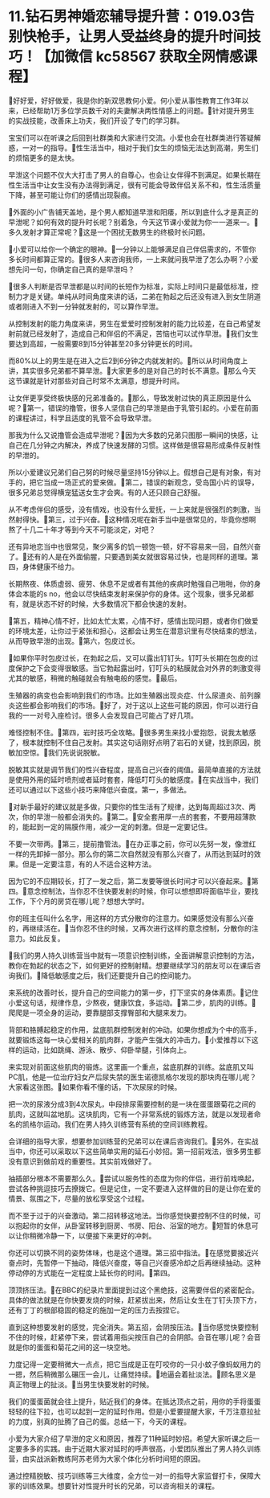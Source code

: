 # 11.钻石男神婚恋辅导提升营：019.03告别快枪手，让男人受益终身的提升时间技巧！【加微信 kc58567 获取全网情感课程】

🎼好好爱，好好做爱，我是你的新双思教何小爱。何小爱从事性教育工作3年以来，已经帮助1万多位学员数千对的夫妻解决两性情感上的问题。🎼针对提升男生的实战技能，改善床上功夫，我们开设了专门的学习群。

宝宝们可以在听课之后回到社群类和大家进行交流。小爱也会在社群类进行答疑解惑，一对一的指导。🎼性生活当中，相对于我们女生的烦恼无法达到高潮，男生们的烦恼更多的是太快。

早泄这个问题不仅大大打击了男人的自尊心，也会让女伴得不到满足。如果长期在性生活当中让女生没有办法得到满足，很有可能会导致伴侣关系不和，性生活质量下降，甚至可能让你们的感情出现裂痕。

🎼外面的小广告铺天盖地，是个男人都知道早泄和阳痿，所以到底什么才是真正的早泄呢？如何有效的提升时长呢？别着急，今天这节课小爱就为你一一道来一。🎼多久发射才算正常呢？🎼这是一个困扰无数男生的终极时长问题。

🎼小爱可以给你一个确定的眼神。🎼一分钟以上能够满足自己伴侣需求的，不管你多长时间都算正常的。🎼很多人来咨询我师，一上来就问我早泄了怎么办啊？小爱想先问一句，你确定自己真的是早泄吗？

🎼很多人判断是否早泄都是以时间的长短作为标准，实际上时间只是最低标准，控制力才是关键。单纯从时间角度来讲的话，二弟在勃起之后还没有进入到女生阴道或者刚进入不到一分钟就发射的，可以算作早泄。

从控制发射的能力角度来讲，男生在爱爱时控制发射的能力比较差，在自己希望发射前就已经发射了，造成自己和伴侣的不满足，苦恼也可以试作早泄。🎼我们女生要达到高超，一般需要8到15分钟甚至20多分钟更长的时间。

而80%以上的男生是在进入之后2到6分钟之内就发射的。🎼所以从时间角度上讲，其实很多兄弟都不算早泄。🎼大家更多的是对自己的时长不满意。🎼那么今天这节课就是针对那些对自己时常不太满意，想提升时间。

让女伴更享受终极快感的兄弟准备的。🎼那么，导致发射过快的真正原因是什么呢？🎼第一，错误的撸管，很多人坚信自己的早泄是由于乳管引起的。小爱在前面的课程讲过，科学且适度的乳管不会导致早泄。

那我为什么又说撸管会造成早泄呢？🎼因为大多数的兄弟只图那一瞬间的快感，让自己在几分钟之内解决，养成了快速发酵的习惯。这样做是很容易形成条件反射性的早泄的。

所以小爱建议兄弟们自己努的时候尽量坚持15分钟以上。假想自己是有对象，有对手的，把它当成一场正式的爱来做。🎼第二，错误的新观念，受岛国小片的误导，很多兄弟总觉得横宠猛送女生才会爽。有的人还只顾自己舒服。

从不考虑伴侣的感受，没有情戏，也没有什么爱抚，一上来就是很强烈的刺激，当然射得快。🎼第三，过于兴奋。🎼这种情况呢在新手当中是很常见的，毕竟你想啊熬了十几二十年才等到今天不可能淡定，对吧？

还有异地恋当中也很常见，聚少离多的饥一顿饱一顿，好不容易来一回，自然兴奋了。🎼还有的人是在外面偷腥，只要遇到美女就很容易过快，也是同样的道理。第四，身体健康不给力。

长期熬夜、体质虚弱、疲劳、休息不足或者有其他的疾病时勉强自己啪啪，你的身体会本能的s no，他会以尽快结束发射来保护你的身体。这个现象，很多兄弟都有，就是状态不好的时候，大多数情况下都会快速的发射。

🎼第五，精神心情不好，比如太忙太累，心情不好，感情出现问题，或者你们做爱的环境太差，让你过于紧张和担心，这都会让男生在潜意识里有尽快结束的想法，从而导致早泄的出现。🎼第六，包皮过长。

🎼如果你平时包皮过长，在勃起之后，又可以露出钉钉头。钉叮头长期在包皮的过度保护之下会变得很敏感。当它勃起露出时，钉叮头的粘膜就会对外界的刺激变得尤其的敏感，稍微的触碰就会有触电般的感觉。🎼最后。

生殖器的病变也会影响到我们的市场。比如生殖器出现炎症、什么尿道炎、前列腺炎这些都会影响我们的市场。🎼好了，对于这以上这些可能的原因，你可以进行自我的一一对号入座检讨。很多人会发现自己可能占了好几项。

难怪控制不住。🎼第四，岩时技巧全攻略。🎼很多男生来找小爱抱怨，说我太敏感了，根本就控制不住自己发射。其实这句话刚好点明了岩石的关键，找到原因，脱敏加空惊。🎼我们先说说脱敏。

脱敏其实就是调节我们的性兴奋程度，提高自己兴奋的阈值。最简单直接的方法就是使用外用的延时喷剂或者延时套套，降低叮叮头的敏感度。🎼在实战当中，我们还可以通过以下这些小技巧来降低兴奋度。第一，多做法。

🎼对新手最好的建议就是多做，只要你的性生活有了规律，达到每周超过3次、两次，你的早泄一般都会消失的。🎼第二。🎼安全套用厚一点的套套，不要用超薄款的，能起到一定的隔膜作用，减少一定的刺激。但是一定要记住。

不要一次带两。🎼第三，提前撸管法。🎼在办正事之前，你可以先努一发，像泄红一样的先卸掉一部分。那么你的第二次自然就没有那么兴奋了，从而达到延时的效果。但是一定要注意，有的人不适合这种方法。

因为它的不应期较长，打了一发之后，第二发要等很长时间才可以兴奋起来。🎼第四。🎼意念控制法，当你忍不住快要发射的时候，你可以想想即将面临毕业，要找工作，下个月的房贷在哪儿呢？想想大学时。

你的班主任叫什么名字，用这样的方式分散你的注意力。如果感觉没有那么兴奋的，再继续活在。🎼当你忍不住的时候，又再次进行这样的意念控制，分散你的注意力。如此反复。

🎼我们的男人持久训练营当中就有一项意识控制训练，全面讲解意识控制的方法，教你在勃起的状态之下，如何更好的控制射精。想要继续学习的朋友可以在课后咨询我们。🎼降低敏感度之后，我们还要提升自己的控间能力。

来系统的改善时长，提升自己的空间能力的第一步，打下坚实的身体素质。🎼记住小爱这句话，规律作息，少熬夜，健康饮食，多运动。🎼第二步，肌肉的训练。🎼爬爬是一项全身的运动，要靠腿部支撑臀部和大腿来发力。

背部和胳膊起稳定的作用，盆底肌群控制发射的冲动。如果你想成为个中的高手，就要锻炼这每一块心爱相关的肌肉群，才能产生强大的冲击力。🎼小爱推荐以下这样的运动，比如跳绳、游泳、散步、仰卧举腿，引体向上。

来实现对前面这些肌肉的锻炼。这里画一个重点，盆底肌群的训练。盆底肌又叫PC肌，他是一位治疗妇女产后尿失禁的医生诺德凯格尔发现的那块肉在哪儿呢？大家看这张图。🎼如果你看不懂的话，下次尿尿的时候。

把一次的尿液分成3到4次尿丸，中段排尿需要控制的是一块在蛋蛋跟菊花之间的肌肉，这就叫盆地肌。这块肌肉，它有一个非常系统的锻炼方法，就是以发现者命名的凯格尔运动。我们在男人持久训练营有系统的空间训练教程。

会详细的指导大家，想要参加训练营的兄弟可以在课后咨询我们。🎼另外，在实战当中，你还可以采取以下这些简单实用的延石小妙招。第一招前戏法，很多男生都没有意识到做前戏的重要性。其实前戏做好了。

抽插部分根本不需要那么久。🎼尝试以服务性的态度为你的伴侣，进行前戏唤起，尝试各种挑逗技巧去撩拨它。但是记住，一定不要进入这样做的目的是让你在爱的情景、氛围之下，尽量的放松享受这个过程。

而不至于过于的兴奋激动。第二招转移这地法。当你感觉快要控制不住的时候，可以抱起你的女伴，从卧室转移到厨房、书房、阳台、浴室的地方。🎼短暂的休息可以让你稍微冷静一下，以便接下来更好的冲刺。

你还可以切换不同的姿势体味，也是这个道理。第三招中指法。🎼在感觉要接近兴奋点时，先暂停一下抽动，降低兴奋度，等自己兴奋感冷却之后再继续抽动。这种停动停的方式能在一定程度上延长你的时间。🎼第四。

顶顶挤压法。🎼在BBC的纪录片里面提到过这个黑绝技，这需要伴侣的紧密配合。具体的做法就是在你快要发烧的时候，赶紧拔出来，然后让女生在丁钉头顶下方，还有丁丁的根部稳固的稳定的施加一定的压力去按捏它。

直到这种想要发射的感觉，完全消失。第五招，会阴按压法。🎼当你感觉快要控制不住的时候，赶紧停下来，尝试着用指尖按压自己的会阴部。会音在哪儿呢？会音就是你的蛋蛋和菊花之间的这一块空地。

力度记得一定要稍微大一点点，把它当成是正在叮咬你的一只小蚊子像蚂蚁用力的一摁，然后稍微那么碾压一会儿，让痛觉持续。🎼地逼会着扯淡法。🎼顾名思义是真正物理上的扯淡。🎼当男生快要发射的时候。

我们的蛋蛋菌就会往上提升，贴近我们的身体。在抵达顶点之前，用你的手将蛋蛋轻轻的往下拉，也可以起到一定的延时作用。但是小爱要提醒大家，千万注意拉扯的力度，别真的扯腾了自己的蛋。总结一下，今天的课程。

小爱为大家介绍了早泄的定义和原因，推荐了11种延时妙招。希望大家听课之后一定要多多的实践。由于近期大家对延时的呼声很高，小爱团队推出了男人持久训练营，由实战派新教练阿苏老师为大家个体化分析时间短的原因。

通过控精脱敏、技巧训练等三大维度，全方位一对一的指导大家监督打卡，保障大家的训练效果。想要针对性提升时长的兄弟，可以咨询相关的课程。

